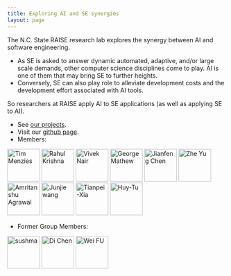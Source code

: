 ```yaml
---
title: Exploring AI and SE synergies 
layout: page
---
```


The N.C. State RAISE research lab explores the synergy between AI and
software engineering.

+ As SE is asked to answer
  dynamic automated, adaptive, and/or large scale
  demands, other computer science disciplines come to
  play. AI is one of them that may bring SE to further
  heights.
+ Conversely, SE can also play role to
  alleviate development costs and the development
  effort associated with AI tools.

So researchers at RAISE apply AI to SE applications (as well as
applying SE to AI). 

+ See [our projects](projects).
+ Visit our [github page](https://github.com/ai-se).
+ Members:

<a href="{{site.url}}/people/2014/08/15/Tim-Menzies/"> <img src="{{site.url}}/img/timm.png" alt="Tim Menzies" height="75" ></a>
<a href="{{site.url}}/people/2014/10/04/Rahul-Krishna/"> <img src="{{site.url}}/img/rahlk.jpg" alt="Rahul Krishna" height="75" ></a>
<a href="{{site.url}}/people/2014/10/15/Vivek-Nair/"> <img src="{{site.url}}/img/vivek.jpg" alt="Vivek Nair" height="75" ></a>
<a href="{{site.url}}/people/2014/12/30/George-Mathew/"> <img src="https://avatars0.githubusercontent.com/u/5582924?v=3&s=460" alt="George Mathew" height="75" ></a>
<a href="{{site.url}}/people/2015/08/15/Jianfeng-Chen/"> <img src="{{site.url}}/img/chen.jpg" alt="Jianfeng Chen" height="75" ></a>
<a href="{{site.url}}/people/2015/08/30/Zhe-Yu/"> <img src="{{site.url}}/img/Zhe.jpg" alt="Zhe Yu" height="75"  ></a>
<a href="{{site.url}}/people/2015/09/01/Amritanshu-Agrawal/"> <img src="http://static.wixstatic.com/media/1bf308_01e141375f454173b368feb66f3ee865.png_srz_p_325_348_75_22_0.50_1.20_0.00_png_srz" alt="Amritanshu Agrawal" height="75" ></a>
<a href="{{site.url}}/people/2017/09/03/Junjie-Wang/"> <img src="{{site.url}}/img/wang.jpg" alt="Junjie wang" height="75" ></a>
<a href="{{site.url}}/people/2017/09/01/Tianpei-Xia/"> <img src="{{site.url}}/img/xia.jpg" alt="Tianpei-Xia" height="75" ></a>
<a href="{{site.url}}/people/2017/09/02/Huy-Tu/"> <img src="{{site.url}}/img/huy.jpg" alt="Huy-Tu" height="75"></a>

+ Former Group Members:

<a href="{{site.url}}/people/2015/05/13/Sushma-ravichandran/"> <img src="{{site.url}}/img/sushma.jpg" alt="sushma" height="75"></a>
<a href="{{site.url}}/people/2016/01/20/Di-Chen/"> <img src="{{site.url}}/img/jack.jpg" alt="Di Chen" height="75" ></a>
<a href="{{site.url}}/people/2014/09/30/Wei-Fu/"> <img src="{{site.url}}/img/wei.jpg" alt="Wei FU" height="75" ></a>


<!-- You can find us at **EB2- 3240** at N.C. State's centennial campus.
<a href="{{site.url}}/img/labpic.JPG"><img src="{{site.url}}/img/labpic.JPG" alt="Lab Picture" height="200" width="450"></a> -->
